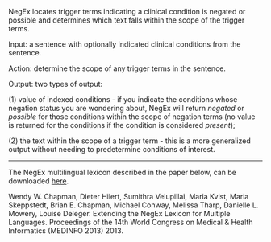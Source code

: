 NegEx locates trigger terms indicating a clinical condition is negated or possible and determines which text falls within the scope of the trigger terms.

Input: a sentence with optionally indicated clinical conditions from the sentence.

Action: determine the scope of any trigger terms in the sentence.

Output: two types of output:

(1) value of indexed conditions - if you indicate the conditions whose negation status you are wondering about, NegEx will return _negated_ or _possible_ for those conditions within the scope of negation terms (no value is returned for the conditions if the condition is considered _present_);

(2) the text within the scope of a trigger term - this is a more generalized output without needing to predetermine conditions of interest.


---


The NegEx multilingual lexicon described in the paper below, can be downloaded [here](http://code.google.com/p/negex/downloads/detail?name=medinfo_2013_multilingual_negex_lexicon_v1_April30th2013.zip&can=2&q=).


Wendy W. Chapman, Dieter Hilert, Sumithra Velupillai, Maria Kvist, Maria Skeppstedt, Brian E. Chapman, Michael Conway, Melissa Tharp, Danielle L. Mowery, Louise Deleger.  Extending the NegEx Lexicon for Multiple Languages.  Proceedings of the 14th World Congress on Medical & Health Informatics (MEDINFO 2013) 2013.



